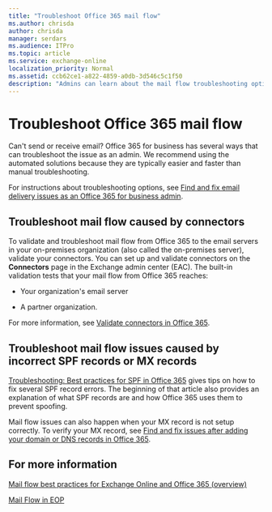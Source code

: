 ```yaml
---
title: "Troubleshoot Office 365 mail flow"
ms.author: chrisda
author: chrisda
manager: serdars
ms.audience: ITPro
ms.topic: article
ms.service: exchange-online
localization_priority: Normal
ms.assetid: ccb62ce1-a822-4859-a0db-3d546c5c1f50
description: "Admins can learn about the mail flow troubleshooting options in Office 365."
---
```


# Troubleshoot Office 365 mail flow

Can't send or receive email? Office 365 for business has several ways that can troubleshoot the issue as an admin. We recommend using the automated solutions because they are typically easier and faster than manual troubleshooting.

For instructions about troubleshooting options, see [Find and fix email delivery issues as an Office 365 for business admin](../fix-outlook-connection-problems-in-office-365/fix-outlook-connection-problems-in-office-365/find-and-fix-email-delivery-issues-as-an-office-365-for-business-admin.md).

## Troubleshoot mail flow caused by connectors

To validate and troubleshoot mail flow from Office 365 to the email servers in your on-premises organization (also called the on-premises server), validate your connectors. You can set up and validate connectors on the **Connectors** page in the Exchange admin center (EAC). The built-in validation tests that your mail flow from Office 365 reaches:

- Your organization's email server

- A partner organization.

For more information, see [Validate connectors in Office 365](use-connectors-to-configure-mail-flow/validate-connectors.md).

## Troubleshoot mail flow issues caused by incorrect SPF records or MX records

 [Troubleshooting: Best practices for SPF in Office 365](https://technet.microsoft.com/library/3aff33c5-1416-4867-a23b-e0c0c5b4d2be.aspx#SPFTroubleshoot) gives tips on how to fix several SPF record errors. The beginning of that article also provides an explanation of what SPF records are and how Office 365 uses them to prevent spoofing.

Mail flow issues can also happen when your MX record is not setup correctly. To verify your MX record, see [Find and fix issues after adding your domain or DNS records in Office 365](https://go.microsoft.com/fwlink/p/?LinkId=624017).

## For more information

[Mail flow best practices for Exchange Online and Office 365 (overview)](mail-flow-best-practices.md)

[Mail Flow in EOP](https://technet.microsoft.com/library/e109077e-cc85-4c19-ae40-d218ac7d0548.aspx)
